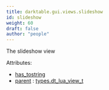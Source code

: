 ```yaml
---
title: darktable.gui.views.slideshow
id: slideshow
weight: 60
draft: false
author: "people"
---
```


The slideshow view

Attributes:
* [has_tostring](../../../Attributes#has_tostring)
* [parent](../Attributes#parent) : [types.dt_lua_view_t](../../../types/dt_lua_view_t)

